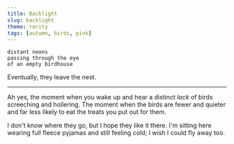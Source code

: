 ```yaml
---
title: Backlight
slug: backlight
theme: rarity
tags: [autumn, birds, pink]
---
```


```
distant neons
passing through the eye
of an empty birdhouse
```

Eventually, they leave the nest.

<!--more-->

---

Ah yes, the moment when you wake up and hear a distinct *lack* of birds screeching and hollering.
The moment when the birds are fewer and quieter and far less likely to eat the treats you put out for them.

I don't know where they go, but I hope they like it there.
I'm sitting here wearing full fleece pyjamas and still feeling cold; I wish I could fly away too.

